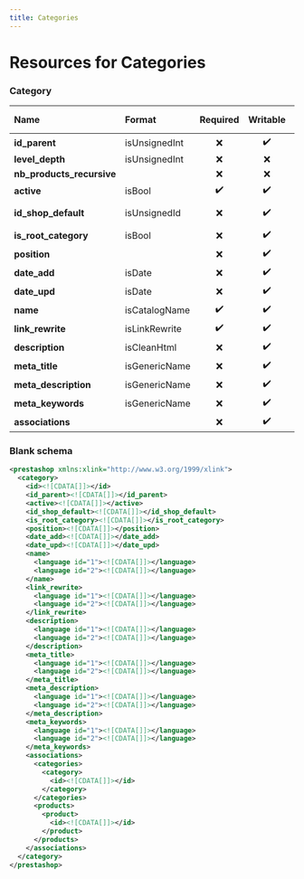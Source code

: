 ```yaml
---
title: Categories
---
```


# Resources for Categories

### Category

|           Name            |    Format     | Required | Writable | Max size | Not filterable |   Description   |
| :------------------------ | :------------ | :------: | :------: | -------: | :------------- | :-------------- |
| **id_parent**             | isUnsignedInt | ❌        | ✔️       |          |                | Parent ID       |
| **level_depth**           | isUnsignedInt | ❌        | ❌        |          |                |                 |
| **nb_products_recursive** |               | ❌        | ❌        |          | true           |                 |
| **active**                | isBool        | ✔️       | ✔️       |          |                |                 |
| **id_shop_default**       | isUnsignedId  | ❌        | ✔️       |          |                | Default shop ID |
| **is_root_category**      | isBool        | ❌        | ✔️       |          |                |                 |
| **position**              |               | ❌        | ✔️       |          |                |                 |
| **date_add**              | isDate        | ❌        | ✔️       |          |                |                 |
| **date_upd**              | isDate        | ❌        | ✔️       |          |                |                 |
| **name**                  | isCatalogName | ✔️       | ✔️       | 128      |                |                 |
| **link_rewrite**          | isLinkRewrite | ✔️       | ✔️       | 128      |                |                 |
| **description**           | isCleanHtml   | ❌        | ✔️       |          |                |                 |
| **meta_title**            | isGenericName | ❌        | ✔️       | 255      |                |                 |
| **meta_description**      | isGenericName | ❌        | ✔️       | 512      |                |                 |
| **meta_keywords**         | isGenericName | ❌        | ✔️       | 255      |                |                 |
| **associations**          |               | ❌        | ✔️       |          |                |                 |


### Blank schema

```xml
<prestashop xmlns:xlink="http://www.w3.org/1999/xlink">
  <category>
    <id><![CDATA[]]></id>
    <id_parent><![CDATA[]]></id_parent>
    <active><![CDATA[]]></active>
    <id_shop_default><![CDATA[]]></id_shop_default>
    <is_root_category><![CDATA[]]></is_root_category>
    <position><![CDATA[]]></position>
    <date_add><![CDATA[]]></date_add>
    <date_upd><![CDATA[]]></date_upd>
    <name>
      <language id="1"><![CDATA[]]></language>
      <language id="2"><![CDATA[]]></language>
    </name>
    <link_rewrite>
      <language id="1"><![CDATA[]]></language>
      <language id="2"><![CDATA[]]></language>
    </link_rewrite>
    <description>
      <language id="1"><![CDATA[]]></language>
      <language id="2"><![CDATA[]]></language>
    </description>
    <meta_title>
      <language id="1"><![CDATA[]]></language>
      <language id="2"><![CDATA[]]></language>
    </meta_title>
    <meta_description>
      <language id="1"><![CDATA[]]></language>
      <language id="2"><![CDATA[]]></language>
    </meta_description>
    <meta_keywords>
      <language id="1"><![CDATA[]]></language>
      <language id="2"><![CDATA[]]></language>
    </meta_keywords>
    <associations>
      <categories>
        <category>
          <id><![CDATA[]]></id>
        </category>
      </categories>
      <products>
        <product>
          <id><![CDATA[]]></id>
        </product>
      </products>
    </associations>
  </category>
</prestashop>
```

